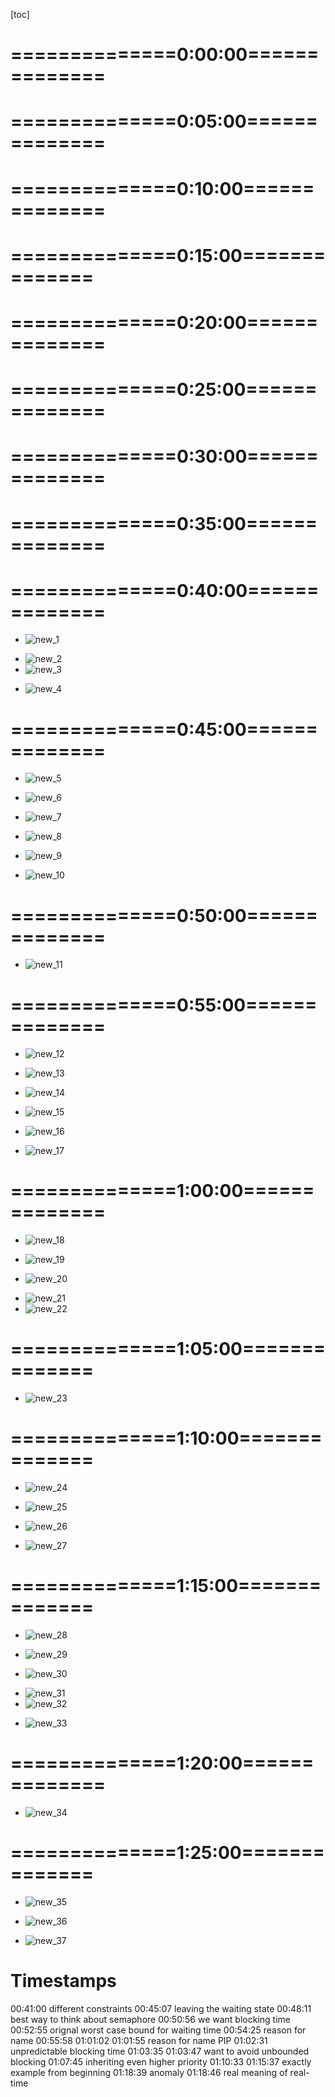 <!-- /home/areo/Videos/Einführung_in_Embedded_Systems/Introduction_to_ESE_2022_12_13_08_14_17-H__Pd4GYm6s.mp4 -->
<!-- /home/areo/Videos/Einführung_in_Embedded_Systems/_Introduction_to_ESE_2022_12_13_08_14_17-H__Pd4GYm6s_imgs -->
<!-- /home/areo/.config/mpv/mpv.conf -->
[toc]
# ==============0:00:00==============
<!-- - `00:00:00`: the. -->
<!-- - `00:00:20`: the. -->
<!-- - `00:00:40`: the. -->
<!-- - `00:01:00`: the. -->
<!-- - `00:01:20`: the. -->
<!-- - `00:01:40`: the. -->
<!-- - `00:02:02`: recording in progress the morning. -->
<!-- - `00:02:11`: the welcome to the east a lecturer isn't embedded systems will finish a rhythm scheduling today and start with the ship's owner shared shared resources. -->
<!-- - `00:02:24`: the brief announcement next week i can only give the lecture virtually on soon i cannot be here in cyborg next week. -->
<!-- - `00:02:35`: so i will post the same link on an alias. -->
<!-- - `00:02:39`: next monday at the latest one. -->
<!-- - `00:02:43`: and exercises and i had a chat with the the tutors and they reported that there's very little time to or there's not enough time to discuss the solutions and also go through the task of the next exercise sheet so we will no longer introduce the next exercise. -->
<!-- - `00:03:03`: sheet but we will of course. -->
<!-- - `00:03:05`: go through the the solutions and you can you can ask questions. -->
<!-- - `00:03:10`: also we had to look at the overall schedule and it just makes more sense to not have an exercise today but rather shifted to next week and i posted this analysis last night and was on the forum. -->
<!-- - `00:03:23`: i saw no exercise today and next we will discuss the solutions of the fourth exercise sheet and to solve these exercises are some of the tasks on the fourth exercise sheet you need the material that i'm only going to present today so yeah. -->
<!-- - `00:03:41`: right so that's the plan for for next week so next week tuesday morning lecture only on zoom but the exercise of course will take place in presence with the usual recording an online stream in the afternoon next week. -->
<!-- - `00:03:56`: okay so so much about organization we still have to finish one chapter on scheduling we already discussed or one lecture about a pair of class scheduling we looked at the earliest deadline you are listed and first within and without president's constraints and last week will. -->
<!-- - `00:04:16`: looked at scheduling of carrier dick tests and when the deadlines are equal to the periods. -->
<!-- - `00:04:24`: which we also called implicit deadlines looked at rate monitoring scheduling and so it is like a special case and more generally one can do deadly monotony scheduling if the deadlines are also allowed to be less than period. -->
<!-- - `00:04:38`: and of course zdf is applicable to both involve situations. -->
<!-- - `00:04:45`: grind saw the more realistic task and in actually the real embedded systems is that you have a mix of these tasks so typically you have some interrupts and. -->
<!-- - `00:04:59`: to react to external events so these are event driven and then trigger a periodic test so you you may not know when these tasks actually or when these events arrive and the stars execute but very often you also have periodic tasks to do sensing control of that are based on strictly a periodic timer. -->
# ==============0:05:00==============
<!-- - `00:05:18`: us to ensure the correctness of the system for example. -->
<!-- - `00:05:22`: so we have to deal with with mixed assets that feature both of these types of tasks. -->
<!-- - `00:05:29`: and just here for a definition and there are two subtypes are important types of a periodic task one of them is a sporadic task and the other one is is what does a film from task and a sporadic task is one where we actually can make an assumption on on the or arrival of these of these. -->
<!-- - `00:05:49`: the events. -->
<!-- - `00:05:52`: so as we said a periodic task and arrives and this was the arrival of a task they can arrive at any time. -->
<!-- - `00:06:00`: but sometimes we are lucky and can make an assumption all we know in which environment we are going to operate so we can for example say what is the minimum distance between two consecutive events as two consecutive arises of and a periodic task and if we can define. -->
<!-- - `00:06:19`: such a lower balance on the inter arrival time. -->
<!-- - `00:06:23`: or equivalently that's the sort of an upper bound on the maximum rate of task occurrence. -->
<!-- - `00:06:31`: then we can come up with an offline guarantee up to schedule such products such sporadic trust. -->
<!-- - `00:06:40`: if we are unlucky and we cannot guarantee such a lower bound on the inter arrival time then yes we can hope for is that one such a task arrives. -->
<!-- - `00:06:52`: we can check online can i schedule the corresponding computation of this task and if so i will accept the request and executed if not i will just reject it. -->
<!-- - `00:07:06`: so you are playing guarantee if you have sexual or bond if you don't have such a law boned you can just when one such a task arrives you can execute and schedule ability tests or would you answer called an online acceptance test to check if i can accept and execute this. -->
<!-- - `00:07:26`: task instance. -->
<!-- - `00:07:28`: in order to meet etc. -->
<!-- - `00:07:30`: okay so and in in general as usual if you would like to meet all the time and constraints of the very critical tasks so these could be periodic tasks with time constraints but also a priori task the timing constraints i would like to make sure that all the same constraints of these really critical tasks are being met while trying to do the best i can. -->
<!-- - `00:07:50`: then for all the remaining dust what does it mean it means that i would like to provide an small average response time for soft and real time since so i'm trying to execute them as soon as possible without any any guarantees so that's the overall of objective of these either. -->
<!-- - `00:08:10`: ribbons that we are going to look at. -->
<!-- - `00:08:14`: okay some just for completeness and brief list of assumptions we will look at only at the tasks where the deadline is equal to the period. -->
<!-- - `00:08:24`: all periodic tasks arrive at time zero. -->
<!-- - `00:08:28`: when you boot up the system rains and then things start. -->
<!-- - `00:08:34`: a periodic tests we don't know when they arrive. -->
<!-- - `00:08:40`: but we know what is the computation time of this apparent house so this is something that that you will have to know song one such a task arrive arrives you have to know what is the execution time what's the worst case execution time what we do know when they arrive and all the tasks are fully preemptive. -->
<!-- - `00:09:00`: okay so very simple affair scheme tool to schedule a periodic and a periodic classes what we already looked at some of the previous lectures called becker on scheduling. -->
<!-- - `00:09:11`: so we assumed that all periodic tests are scheduled using red monitoring scheduling. -->
<!-- - `00:09:17`: and whenever the processor has some free time it checks whether there are any a product tasks and schedules them in the background. -->
<!-- - `00:09:30`: so whenever the processor is not busy processing hyper high priority periodic task we have to meet all the all the timing constraints the process can be used to execute a periodic task so here's a very simple example we have two periodic tasks. -->
<!-- - `00:09:50`: the first one as a period of six six x ray so this is the higher priority task because it has a lower period than than the other times to talk to which has a period of ten. -->
# ==============0:10:00==============
<!-- - `00:10:03`: to write my twenty scheduling the tasks of the shortest period good sized varieties of to one has to expert. -->
<!-- - `00:10:10`: until one has an execution time of two and tofu as an execution time of force and as we said they all arrive at the same time at time zero. -->
<!-- - `00:10:20`: so of course the higher priority task is the process of the first that executes for two time units then the who gets the processor executes for. -->
<!-- - `00:10:29`: for ten minutes in the meantime and how tour and a periodic task has arrived so this is the arrival of an apiary task in here this little number this one indicates that this pass has an execution time of one time. -->
<!-- - `00:10:44`: here it has an execute a multiple times. -->
<!-- - `00:10:48`: okay now we can just check so how how does the schedule evolve so he told toi executes four four time units then at the time six when touch was finished the next the second instance of task for one has already arrived saw this task gets the processor and it executes afterwards however desert get. -->
<!-- - `00:11:08`: there's a gap of two time units between time aids and time tim and this time is now used by veterans scheduling to process this a periodic. -->
<!-- - `00:11:21`: then it continues like this here we have another arrival it could arrive later but here in this example it's it's at time twelfth and it needs to dominance to execute then one needs to look clear when is the next gap in the schedule and it is here between sixteen and eighteen which is. -->
<!-- - `00:11:38`: just sufficient to serve as a periodic task so in this way we can very easily handle both periodic and impurity tests on the advantage of this scheme is that it's simple to understand and also very easy and easy to implement what you have to do in your implementation is basically to have to. -->
<!-- - `00:11:58`: task queues one for for the periodic task. -->
<!-- - `00:12:02`: that are surfed using rate monotonic scheduling and you have another cube of the period us so when there's an event that triggers an interrupt you put the task into this queue. -->
<!-- - `00:12:14`: and it doesn't really matter in which order your he will serve these taxes could be first come first serve or whatever. -->
<!-- - `00:12:23`: right and whenever the cpu is free your check is there's something in this cure and you execute. -->
<!-- - `00:12:31`: and what is also very nice is that the scheme doesn't change at all the execution of the periodic task so it doesn't change. -->
<!-- - `00:12:39`: when these tas stardom when they finish is just when the processes feed you use it. -->
<!-- - `00:12:46`: so these are the advantages that the disadvantages is that the response time of the periodic apiary task can be extremely long so there might be very very little gaps in the schedule if you have a lot of periodic tasks executed with a high computation load you may get every hundred time units. -->
<!-- - `00:13:05`: just an example one free time unit to serve and in a periodic request so these requests may then have to wait up to one hundred time units until they are actually searched. -->
<!-- - `00:13:17`: so that's that's a disadvantage you'll have get very long response names for these events. -->
<!-- - `00:13:26`: so to improve on this. -->
<!-- - `00:13:29`: people looked at many many other schemes that were just going to look at two more of the schemes in which are also quite intuitive and simple to understand and the idea of the of the of the pointing server is essentially to define an artificial periodic task so you have your usual periodic. -->
<!-- - `00:13:48`: last in the system and we defined one more task. -->
<!-- - `00:13:53`: and when this task gets the processor the task pilots or checks whether there are any pending a paired requests and if the and if there are any pending requests and that the computation time that is allocated to this task is used to serve these air periodic. -->
<!-- - `00:14:13`: request so this is essentially what is also written year and a bit more verbose way so we introduce a special task it's called polyester task ps and the name calling just comes from the cave when this task gets the processor it pilots it checks whether there any pending a periodic requests. -->
<!-- - `00:14:33`: as in this task is scheduled or has a has a given period tears. -->
<!-- - `00:14:40`: and it has a computation time cs and this computation time series this is essentially the budget or the capacity of this server. -->
<!-- - `00:14:48`: so how much of the processing times. -->
<!-- - `00:14:52`: am i am willing to dedicate to a periodic task. -->
<!-- - `00:14:58`: okay and this this task and all the other period carcillo system are just scheduled equally using redmond and twenty schedule. -->
# ==============0:15:00==============
<!-- - `00:15:10`: and the very nice thing is that this ts the period of this falling server task can be used or can be adjusted depending on the application requirements so i may have i may want my a periodic requests my events are handled within a certain time you a time interval. -->
<!-- - `00:15:28`: on average i can choose this this period depending on this requirement. -->
<!-- - `00:15:38`: so advantages it approves average response time and disadvantages is that you may also you will you still have to wait until this server task scheduled saw let's look at an example and everything will become much more clear so it's and again we have to pay. -->
<!-- - `00:15:55`: great task now a slightly different parameter sought to task to one as an execution time of one and a period of four. -->
<!-- - `00:16:03`: and to tour and executing him have for too little longer and. -->
<!-- - `00:16:09`: a period of six sought to once again our highest priority task and now we introduce one more period task our polling silver task yes and we assign it a budget or computation time of two end a period of five. -->
<!-- - `00:16:29`: so when you just look at at the period one has four to two her six and this peninsula has has five so this p s has has an intermediate priority and it has an intimate so it has a lower priority than to one but it has a higher priority than top two. -->
<!-- - `00:16:46`: and this task is now scheduled so all these these three tasks for one to two and this one ps task on our scheduled using rate monotonic scheduling. -->
<!-- - `00:16:57`: all this task arrive at time zero as we said in the beginning. -->
<!-- - `00:17:02`: and which one gets the processor the highest priority task and this is in this case to one because it has the lord's appearance or to one executes afterwards the peninsula task is to process them but here at this point in time no if a periodic requests have arrived saw the tire. -->
<!-- - `00:17:22`: task just suspends itself and says oh okay i don't have anything to do. -->
<!-- - `00:17:27`: please use the cpu for the other periodic task so this is what happens here at time one. -->
<!-- - `00:17:34`: it could execute for two time units but it says no i'm not going to execute because there are no pending there no. -->
<!-- - `00:17:43`: a periodic task spin and therefore to to get the process and executes. -->
<!-- - `00:17:50`: now we have an arrival here of a periodic requests with the computational demand of two timers. -->
<!-- - `00:17:59`: but. -->
<!-- - `00:18:04`: this one here. -->
<!-- - `00:18:07`: needs to execute first. -->
<!-- - `00:18:12`: and no it is here we have the arrival of the second insert of taiwan. -->
<!-- - `00:18:19`: and then here the second instance of the pulling to the task arrives so here at at this point in time the cpu is dedicated to this bs task. -->
<!-- - `00:18:30`: and now it sees okay i need to execute something for two time units so it does exactly this it uses all it's capacity to serve the pending a product request. -->
<!-- - `00:18:45`: right and then the whole thing here a continuous year we have a new arrival. -->
<!-- - `00:18:51`: and this actually leads to him too in preemption it leads to an unknown this one vessel it does when listening to a branch near we have a preemption because the one preamps to two and afterwards. -->
<!-- - `00:19:04`: this one here gets again the processor and be served as a project request. -->
<!-- - `00:19:10`: again here note that this a periodic request only has a computation and demand of one time and so the cpu executes here at this point in time for one time unit. -->
<!-- - `00:19:22`: to serve as a periodic request but afterwards it says i'm done with the processing and it yep. -->
<!-- - `00:19:34`: all. -->
<!-- - `00:19:35`: the us was. -->
<!-- - `00:19:47`: which a periodic request. -->
<!-- - `00:19:52`: this one here this morning. -->
# ==============0:20:00==============
<!-- - `00:20:04`: oh yeah but it is only served here when this parody task that the p s task is again activated. -->
<!-- - `00:20:14`: this. -->
<!-- - `00:20:15`: this task here at the bottom this is our our server task and it is activated with a period of fire. -->
<!-- - `00:20:27`: so this a product request definitely has to wait until the task is again inserted into the reticule and it gets the processor then it is ok i have something to execute. -->
<!-- - `00:20:44`: yes in this task of course can also be interrupted so this is what i wanted to say so here at this point in time there's another pending request this server task gets the processor it starts to execute this a product request with a demand of two time units but right in the middle the higher priority task to one is again activate. -->
<!-- - `00:21:03`: it's sort preempts this ps task. -->
<!-- - `00:21:06`: execute someone and then only after once you can finish. -->
<!-- - `00:21:11`: okay so this is the the polling server so as you can see it improve it i think if you think about it the more you can see that this will definitely improve the average response time compared to baker on scheduling we now have this t as parameter to take into account all application requirements but we still have. -->
<!-- - `00:21:30`: to wait here this request here that arrives still has to wait until. -->
<!-- - `00:21:38`: there's plenty of us actually. -->
<!-- - `00:21:41`: is activated activated again. -->
<!-- - `00:21:44`: in terms of scheduled ability analysis when you'll remember we had such a such a formula and an efficient skating ability test for our him and this can be straightforward the extended so we now have one more task so instead of interest we have endless one task. -->
<!-- - `00:22:01`: which is just plucked into the right side of this of this formula and here on the left side we have a have a higher utilization so this is the utilization of our normal periodic task and we just have to add dear processor utilization of the server task. -->
<!-- - `00:22:17`: so yeah this way we get one sufficient skill independent test. -->
<!-- - `00:22:25`: okay so. -->
<!-- - `00:22:29`: this was about and now let's let's round it let's get get to this one this point that we may have a firm task. -->
<!-- - `00:22:48`: so at some point in time some a parodic request arrives and we now need to check online at this time instance where we can accept what i have to reject this apparently quick request and we have to rejected if we cannot schedule. -->
<!-- - `00:23:04`: the computation of this task within within it's deadline. -->
<!-- - `00:23:09`: and when can we actually accept such a such a task warrior what is the schedule ability or condition and if we assume that the that that the computation time of this a priority request year which is called c a on on the slayer so if if this computation time. -->
<!-- - `00:23:29`: is less than or equal to the budget of the server. -->
<!-- - `00:23:33`: which means that once the. -->
<!-- - `00:23:37`: so this year means so. -->
<!-- - `00:23:41`: this means that once the the task is the processor it can it can completely if serve it can fully serve the periodic requests within one activation. -->
<!-- - `00:23:54`: then it is it is very clear that in the worst case. -->
<!-- - `00:24:00`: one of her daughters. -->
<!-- - `00:24:05`: so let's say this is the periodic our periodic server task ps rain. -->
<!-- - `00:24:12`: and in the worst case this a periodic request year arrives just after this this peninsula task. -->
<!-- - `00:24:23`: it has suspended itself man so here the task gets to cpu the server task but it sees there is no air periodic requests pending so just freeze freeze the procession. -->
<!-- - `00:24:37`: remember this this happened here attainments this one. -->
<!-- - `00:24:42`: so it says i don't have anything to execute and shortly afterwards this a periodic request arrives then we have to wait. -->
<!-- - `00:24:53`: for one entire period of this summer task. -->
<!-- - `00:24:59`: until it can be served. -->
# ==============0:25:00==============
<!-- - `00:25:02`: and in the worst case it sir. -->
<!-- - `00:25:06`: in in the worst case we have to. -->
<!-- - `00:25:10`: yeah we have to wait for godot know exactly when it's actually going to execute so in the worst case it just executes you. -->
<!-- - `00:25:18`: so it it it's another. -->
<!-- - `00:25:22`: yes. -->
<!-- - `00:25:25`: right so so this this polling center task could be delayed or blocked. -->
<!-- - `00:25:29`: by some a higher priority task and it's blocked unto him. -->
<!-- - `00:25:38`: saw in the worst case it can take this along with her. -->
<!-- - `00:25:49`: and therefore the skating ability is guaranteed if this condition is holds close to the deadline is less than or equal. -->
<!-- - `00:25:57`: so if the deadline is sometime here after tunes. -->
<!-- - `00:26:11`: then i can execute. -->
<!-- - `00:26:14`: this or surface a periodic requests within the venus timing string. -->
<!-- - `00:26:19`: now here is slightly more complex formula if the computation time of this a periodic request is higher than the silver budget. -->
<!-- - `00:26:29`: which means i need multiple instances of the silver task to fully serve the impurity request in this case i still need to wait in the worst case one entire period but then i need multiple instances of the tasks. -->
<!-- - `00:26:46`: who serve one parent request. -->
<!-- - `00:26:50`: and how many instances of this tasks of it as anita can be convoluted can be computed like this see a debate in the ceiling. -->
<!-- - `00:27:00`: times the period of the task. -->
<!-- - `00:27:06`: and again this is only as sufficient and i will add this to the science it's only a sufficient skating ability condition because you don't know when exactly it's going to be solved. -->
<!-- - `00:27:17`: okay so this was so just to recap. -->
<!-- - `00:27:22`: we introduced an artificial periodic task with a given budget and period that serves a periodic requests when something has been so this is one way to do it and to reduce the. -->
<!-- - `00:27:37`: average response time but as we said in the worst case you still have to wait quite some time until. -->
<!-- - `00:27:45`: these requests i actually served. -->
<!-- - `00:27:49`: and there's nowhere the last item that we are going to look at is called total bandwidth server and in one sentence the main goal or idea of this algorithm is stood one is to dedicate the the processor or like the full bandwidth of the server to the processor immediately off. -->
<!-- - `00:28:08`: after the arrival of such an impurity request saw salih you're you're trying to serve this a periodic request as soon as possible so you need you don't have to wait until the year you're trying to executed as soon as possible so that is the very high level idea of this total. -->
<!-- - `00:28:29`: bandwidth so and it's called totaled and the surfer because you are trying to give the total denver the full capacity of this of the server of the server task tool to the a periodic request. -->
<!-- - `00:28:42`: and here we are not no longer looking at red monotony scattered them we are looking at cdf so tasks are being scheduled using edi ef and when in a periodic request arrives when the cave impurity can request arise we assign it. -->
<!-- - `00:29:00`: a certain deadline and the stair landing is computed using this this former i will explain the formula later. -->
<!-- - `00:29:11`: so whenever such a request arrives here let's start over from the menu. -->
<!-- - `00:29:27`: requests arise when a certain computation time. -->
<!-- - `00:29:31`: see snake hair. -->
<!-- - `00:29:34`: ck suitcase could get some sleep. -->
<!-- - `00:29:38`: and then we compute. -->
<!-- - `00:29:42`: what should be the absolute death deadline of this ask using the formula. -->
<!-- - `00:29:52`: and this request is then inserted into the ridicule like any other task in the process of schedules distance using the earliest loafers to either of them. -->
# ==============0:30:00==============
<!-- - `00:30:10`: again now instead of having a sort of server budget. -->
<!-- - `00:30:16`: oh which was crunchier we called it a t tier people what was see us right see us here we are soldiers was like an absolute number antagonists you we have utilization factor. -->
<!-- - `00:30:30`: a fraction of processor time that is. -->
<!-- - `00:30:34`: available for for serving a product has caught us. -->
<!-- - `00:30:39`: okay so that's basically all or request the rice you compute the deadline on online on the flyer and then the task is handled like any other task in the system using alias. -->
<!-- - `00:30:56`: yeah and this this can be easily implemented with very low overhead and yup it's sort of tries to serve these a product requests or is it sort of leads to the fact that this a product requests are served as soon as possible and it can massively reduce the average response time that's that. -->
<!-- - `00:31:13`: dear that's the main advantage so let's let's look at a concrete example so we have two periodic tasks to one in toronto. -->
<!-- - `00:31:23`: computation time was three and a period of six. -->
<!-- - `00:31:27`: and here at toto as a computation time of two and a period of it right and here we have our a a priority request. -->
<!-- - `00:31:39`: initially i saw which task is the process of first year it's the the task with the with the earliest deadline so this is how one so to one gets the process at time zero and it executes. -->
<!-- - `00:31:56`: afterwards know at time time three we have the arrival of an apiary request and it has a computation nil demand of one time units or now at time three we have to compute the the deadline. -->
<!-- - `00:32:10`: the formula was the maximum of the year. -->
<!-- - `00:32:15`: deadline of the period instance of the previous a periodic request and the release time of the periodic request. -->
<!-- - `00:32:27`: saw maximum between this or initially it is zero so this this one is serious so you just take the maximum of zero and the arrival time of a periodic request so we have to take the maximum of zero and three. -->
<!-- - `00:32:41`: it's just just free. -->
<!-- - `00:32:56`: and then the formula says it's the computational demand of the year or a product request divided by the server utilization your server utilization factor of of the server so this is see one. -->
<!-- - `00:33:12`: so it's one divided by zero point two five. -->
<!-- - `00:33:16`: so zero point two five years is near the bandwidth that we are willing to. -->
<!-- - `00:33:22`: dedicate to to the soul. -->
<!-- - `00:33:26`: and this of course is three plus four saw. -->
<!-- - `00:33:32`: the deadline of that we compute for for the first a periodic requests the sentiment. -->
<!-- - `00:33:39`: and because this deadline is earlier than the deadline of total. -->
<!-- - `00:33:45`: the cpu is immediately dedicated to this a periodic request. -->
<!-- - `00:33:53`: and only afterwards it executes toto. -->
<!-- - `00:33:56`: sure you can always ask. -->
<!-- - `00:34:07`: and it's here written on on the first sled so on. -->
<!-- - `00:34:11`: so that's that's the general formula and by definition the zero is zero. -->
<!-- - `00:34:20`: and if we want to compute d one. -->
<!-- - `00:34:25`: so it's it's a dk is a d of d it's red. -->
<!-- - `00:34:33`: so it's that stood another example for us or for the second arrival yet it's a computationally mind of two swords two divided by zero point two five and again we have to take so now we can look at it you have to take the maximum. -->
<!-- - `00:34:48`: the maximum between the arrival time of the of the periodic request and the previous deadline so which one comes later and of course again it's the arrival time is later it's it's now it's nine grand. -->
# ==============0:35:00==============
<!-- - `00:35:02`: right right. -->
<!-- - `00:35:04`: so it is a nine plus plus eight it's two divided by one fourth thoughts. -->
<!-- - `00:35:11`: at seventeen. -->
<!-- - `00:35:17`: and then you just yeah i mean to to see when this is actually surfed you'll just have to look at the df saw which task has the earliest deadline and you would see that it's only on yourself here and here let's look at this instance and some bit bit more interesting. -->
<!-- - `00:35:34`: it arrives at time fourteen and again we have to town take the maximum between the arrival time and the deadline of the previous previous. -->
<!-- - `00:35:46`: instance. -->
<!-- - `00:35:48`: so which one is is greater it is now dear previous deadline is no greater so here we have seventeen plus. -->
<!-- - `00:35:58`: four is twenty one. -->
<!-- - `00:36:01`: so for because again we have a computation of demand of one. -->
<!-- - `00:36:08`: divided by zero points now. -->
<!-- - `00:36:12`: sport. -->
<!-- - `00:36:16`: not that. -->
<!-- - `00:36:19`: not that difficult i think yeah so to rubber rubber neat and and and. -->
<!-- - `00:36:25`: and idea i think. -->
<!-- - `00:36:28`: fucking. -->
<!-- - `00:36:31`: right so now you can also understand the advantage because it's really shown in the example on that the toilet of the server is immediately assigned to it whenever possible so here it is really immediately assigned you it has to wait slightly red and then it's again served here it's it's also has a very small awaiting. -->
<!-- - `00:36:50`: time until it's actually soft saw it on average reduces the response there. -->
<!-- - `00:36:56`: for a periodic request. -->
<!-- - `00:37:00`: yeah and i wanted to say a few words about the formula but i think i'm going to skip it for a forum for timing reasons. -->
<!-- - `00:37:09`: where does this where where does this formula come from. -->
<!-- - `00:37:24`: very briefly. -->
<!-- - `00:37:29`: let's say this is the deadline of the previous task ends of the previous paragraph the students then then of the next one. -->
<!-- - `00:37:39`: then the. -->
<!-- - `00:37:41`: the. -->
<!-- - `00:37:43`: time the processor is dedicated to serving this request here somewhere in the minutes. -->
<!-- - `00:37:52`: must be smaller than the. -->
<!-- - `00:37:55`: then the budget then the server utilization. -->
<!-- - `00:38:00`: saw. -->
<!-- - `00:38:02`: just him. -->
<!-- - `00:38:04`: so now we are going to compute the length of this interval dk when his detainment dk manners once so that's the length of his insulin divided by how much time we actually need to need to execute. -->
<!-- - `00:38:19`: in this in order to be a feasible schedule must be less than or equal to the fraction that that we. -->
<!-- - `00:38:28`: the portion of processor time that the gift talk to the server. -->
<!-- - `00:38:33`: and if we. -->
<!-- - `00:38:35`: want to maximize this we just use equality. -->
<!-- - `00:38:40`: to give it the total bandwidth. -->
<!-- - `00:38:46`: and all you can do something simple. -->
<!-- - `00:38:51`: calculations here you get to this form an anti clean minus one ckd made by the summer budget so that that's already very very similar tool to this formula here and now you can just notice that the next task instance may not arrive. -->
<!-- - `00:39:09`: five immediately after saw the arrival may not be immediately or at right at this at this deadline it could also be a little bit later. -->
<!-- - `00:39:20`: at time arcade. -->
<!-- - `00:39:23`: and this is why we then take the maximum here so we take the later one. -->
<!-- - `00:39:28`: in order to assign the full bandwidth to the sun. -->
<!-- - `00:39:32`: to the server. -->
<!-- - `00:39:36`: okay so that's that's just you just just the intuition and the scalability test test this is also very straightforward extension of the necessary and sufficient scalability test with a head for a df and implicit deadlines or this only holds when the deadlines are equal to an appearance which is an assumption. -->
<!-- - `00:39:54`: we make here and yeah just that the the portion of processing time they'd be assigned to two serving parodic task and plaster fraction of processing time that be assigned to the server must be less than or equal to one and if this is satisfy them stephanie. -->
# ==============0:40:00==============
<!-- - `00:40:14`: it's canada. -->
<!-- - `00:40:17`: okay so this concludes the long chapter on real time real time scheduling and there are plenty of tasks on the next exercise sheet on the on the fourth one only some of them are sort of. -->
<!-- - `00:40:33`: mandatory there are several optional ones and but i would recommend tool to look at them especially before the exam just to just to practice a bit more. -->
- ![new_1](./_Introduction_to_ESE_2022_12_13_08_14_17-H__Pd4GYm6s_imgs/new_00:40:46_0001.png)
<!-- - `00:40:47`: okay. -->
<!-- - `00:40:48`: sort of. -->
<!-- - `00:40:50`: at the very beginning of the year real time scheduling chapter we looked at we had timing constraints then we had these presidents constraints and we had a resource constraints. -->
<!-- - `00:41:02`: and now we're essentially talking about resource constraints so of course you'll have to as a task have to use some resources and very often might have noticed nieto the same reasons very simple example is the cpu. -->
- ![new_2](./_Introduction_to_ESE_2022_12_13_08_14_17-H__Pd4GYm6s_imgs/new_00:41:09_0003.png)
- ![new_3](./_Introduction_to_ESE_2022_12_13_08_14_17-H__Pd4GYm6s_imgs/new_00:41:14_0004.png)
<!-- - `00:41:22`: and there could be certain data structures certain memory area species peripheral devices so these are all resources that may be shared across multiple. -->
<!-- - `00:41:34`: toss a periodical curtis and very often and these resources can become can end up in an inconsistent state when medical tasks are operating on them in and bury unc an uncontrolled way at the same time. -->
<!-- - `00:41:53`: so when pass may start to and. -->
<!-- - `00:41:58`: modify some entries in a data structure then another takes over and it's a complete mess saw what you know also from other lectures i think operating systems and so on that one would like to earn. -->
<!-- - `00:42:13`: using mutual exclusion i saw only a give make sure that only one task operates on a shared resource at any given time and you want to or have to guarantee this. -->
<!-- - `00:42:35`: one way is tour. -->
<!-- - `00:42:38`: very simple but also rather stupid way is to just this allow any preemption or disable interrupts then you can be sure that you will never be interrupted or was somebody else jumps in and takes over. -->
<!-- - `00:42:52`: but they are much more elaborate conceptions such as semaphores or utexas that can be used talk to it chieftains. -->
<!-- - `00:43:03`: so when for example the currently running task tries to access a shared resource an exclusive resource that is secured or locked by a semaphore. -->
<!-- - `00:43:15`: and the semaphore is already taken by by it and another task then this task will be will be blocked solid this tasker switches from running into the weight state and it waits. -->
<!-- - `00:43:26`: it is blocked until the semaphore is again released. -->
<!-- - `00:43:32`: and when this happens. -->
<!-- - `00:43:35`: the task in us again the the ridicule and then it can try to acquire the semaphore and excess then shed research. -->
- ![new_4](./_Introduction_to_ESE_2022_12_13_08_14_17-H__Pd4GYm6s_imgs/new_00:43:43_0005.png)
<!-- - `00:43:47`: so in more general terms when you have a shared shared resource in arcade and you have to toss then each of these resources resources must be secured by a dedicated semaphore escape. -->
<!-- - `00:44:01`: and if before. -->
<!-- - `00:44:04`: one of the tasks can access or use the resource it has to acquire the semaphore using weight so it sort of executes this this made primitive weight as k to signal hey i want to access the resource and when it gets to acquire the the the semaphore it can use the resource and wanted. -->
<!-- - `00:44:24`: finished using the resource it executes the signal primitive here to give the similar phobic. -->
<!-- - `00:44:34`: in this way you are sort of in under these critical sections where you can be sure that you have you as a task having exclusive resource. -->
<!-- - `00:44:42`: exclusive access to to the resource. -->
<!-- - `00:44:47`: and what is written here below is what i what i already own or he said before so when run it as executes the weight primitive on the locked semaphore saw some other task is already working on the resource then it enters the wasted until another task executes the signal print. -->
# ==============0:45:00==============
<!-- - `00:45:05`: and when it has leaves the waiting state it doesn't go into the running state so it doesn't go from waiting to ram it it is put into the ridicule and only if it is the highest priority task at that specific time it gets again the processor it can try to get the semaphore by executing. -->
<!-- - `00:45:25`: wait primitive and then it can use. -->
<!-- - `00:45:29`: use the resource so that's like the general what like the basic mechanism when you want to protect extroverts of resources using simple forms. -->
<!-- - `00:45:42`: sure. -->
<!-- - `00:45:50`: are. -->
<!-- - `00:45:52`: you have made the task here in this example you have to task and it's just you can think of it there's now an example maybe it becomes clear when when when we go go go go for the example. -->
<!-- - `00:46:06`: saw it chester as an example of two or three slates on the free autos saw their free autos offers and primitives to disable entrance and this of course can be used to make sure that you have exclusive access to to a resource that's called task into critical then everything is this. -->
- ![new_5](./_Introduction_to_ESE_2022_12_13_08_14_17-H__Pd4GYm6s_imgs/new_00:46:06_0006.png)
<!-- - `00:46:26`: abled and you can execute but of course yours should uses very rarely and only for very short portions of your code because it will block. -->
<!-- - `00:46:37`: and yet interrupt him entrance. -->
- ![new_6](./_Introduction_to_ESE_2022_12_13_08_14_17-H__Pd4GYm6s_imgs/new_00:46:40_0007.png)
<!-- - `00:46:42`: most of sophisticated one is also in free autos you have your taxes are various special kind of semaphore and we will we will go go go for the for example let's go through the example so here you have to set the mutex so you have to semaphore and the this red ball. -->
- ![new_7](./_Introduction_to_ESE_2022_12_13_08_14_17-H__Pd4GYm6s_imgs/new_00:46:53_0008.png)
<!-- - `00:47:01`: here's a selector it it's a token and a task can only access this shared resource this is a blue star year when it has the token. -->
<!-- - `00:47:14`: so therefore this this task needs to execute semaphore for take. -->
<!-- - `00:47:18`: and since the semaphore is not yet taken it can actually get the semaphore and now it can start to access the resource now via in this example task b also wants to access this shared resource so it also executes semaphore take but of course it's already taken so therefore this task interest the. -->
<!-- - `00:47:38`: rating state so that's why it gets grey here so it is put into the waiting state it is blocked because the semaphore is already taken. -->
<!-- - `00:47:47`: then at some point as as just done it has finished an executing or using the resource so it gives back the seller for this token by executing its semi forgive so it gives us emma fullback. -->
<!-- - `00:48:02`: and this will eventually activate a task be it actually gets the semaphore and no one can. -->
<!-- - `00:48:10`: so yeah i think it's easiest to think of a semaphore using this this talking and you can only access the resource when you are the holder of this token. -->
- ![new_8](./_Introduction_to_ESE_2022_12_13_08_14_17-H__Pd4GYm6s_imgs/new_00:48:26_0009.png)
<!-- - `00:48:27`: okay that's just dumb sir howard would look like in code you have to wake and create this the semaphore. -->
<!-- - `00:48:33`: in your main program for example here two tasks are created that would like to access the same shared shared resource and before they can access the shared resource each task needs to execute semaphore take and afterwards similar forgive so this could reside in such an execution function. -->
<!-- - `00:48:53`: so this is how you could do this in free autos but there are other ways as well. -->
- ![new_9](./_Introduction_to_ESE_2022_12_13_08_14_17-H__Pd4GYm6s_imgs/new_00:49:00_0010.png)
<!-- - `00:49:01`: okay so what's what's now the problem one of the problems is with shared resources is what is called priority inversion and and why would introduce introduced the problem is unknown so let's look at a at a very concrete example again we have the same picture from before we have to talk to tasks to one into the toilet would like to use. -->
- ![new_10](./_Introduction_to_ESE_2022_12_13_08_14_17-H__Pd4GYm6s_imgs/new_00:49:02_0012.png)
<!-- - `00:49:21`: the same resource arcane. -->
<!-- - `00:49:24`: and we just assumed that a taiwan has a higher priority than the tattoo for example because it has a shorter period and preemption is a lot so what happens now when we use semaphores and let's assume that talk to two arrives before to one so it gets the process of first and normally execute. -->
<!-- - `00:49:44`: at the at some point in time here tau tool would like to exceed use use the resource saw it it executes wait. -->
<!-- - `00:49:55`: and begins to use the resource so it is inside it's critical section. -->
# ==============0:50:00==============
<!-- - `00:50:02`: and while it is inside the critical section. -->
<!-- - `00:50:06`: the the higher priority tasks are one arise so this task gets gets the process because it has the higher priority why are the other one is actually inside it's critical section. -->
<!-- - `00:50:19`: this is all science so it starts to execute and now something interesting happens here at at time one because now also taiwan would like to use the resource but of course it cannot because it cannot get get the semaphore they cannot get to get this token. -->
<!-- - `00:50:36`: and this essentially means that this task enters the waiting state. -->
<!-- - `00:50:42`: it is blocked. -->
<!-- - `00:50:45`: and the lower priority task to tool gets again the processor and can finish it's critical section and only afterwards to one can access the resource and so on. -->
<!-- - `00:50:57`: so this this blocking time here is what we want. -->
<!-- - `00:51:02`: right we don't want that to one exorcise the resource wild or two is operating on on the resource so this is a blocking time that we we we we definitely need. -->
- ![new_11](./_Introduction_to_ESE_2022_12_13_08_14_17-H__Pd4GYm6s_imgs/new_00:51:17_0013.png)
<!-- - `00:51:18`: so let's now it it's a busy slate i know but let's go through it. -->
<!-- - `00:51:25`: now let's let's say we instead of two tasks we have no three three tasks and taiwan has the highest priority of taught who has the second highest rated intermediate variety and so three has the lowest permit. -->
<!-- - `00:51:43`: and let's assume that only tall one to three are operating on a shared resource saw again two to three arrives first it gets the processor also enters it's creating a section then cohen arrives of is exactly as before. -->
<!-- - `00:52:00`: and again it is blocked because taiwan is blocked because to three has already entered the critical section it has a similar force or to one is put into the waiting state and to three. -->
<!-- - `00:52:13`: i can. -->
<!-- - `00:52:16`: resume within it's critical section. -->
<!-- - `00:52:21`: but now interestingly tattoo to no aeration. -->
<!-- - `00:52:28`: and how do definitely gets the processor because it has a higher priority and it also gets to execute for whatever computation time it needs because. -->
<!-- - `00:52:40`: it has the higher priority and it does not need to operate on the same shared resource. -->
<!-- - `00:52:47`: so now the time the tall one is blocked gets much much longer. -->
<!-- - `00:52:55`: so here the time was essentially bounded by the length of the of the critical sexual so in the worst case to one could be blocked by the length of the the critical section of the tube. -->
<!-- - `00:53:08`: but here now it is it is it in addition blocked by it by this computation time of total. -->
<!-- - `00:53:16`: now imagine that you have a fourth or fifth or sixth task with an intermediate parity that are completely unrelated which means that they don't need to access this shared resource and all these tasks can keep blocking and blocking and blocking to one because they they always get get there. -->
<!-- - `00:53:37`: get the get the processor and to three can never finish it's critical connection. -->
<!-- - `00:53:42`: so this can essentially leads to an unbounded blocking time in taiwan never gives gets the processor back. -->
<!-- - `00:53:50`: so this is a big problem and it happens and i will have a real world example later on where where this has happened. -->
<!-- - `00:54:01`: so again this blocking time here here and here this is what we need this is unavoidable so this is it a good blocking time but this blocking time here in the middle is what is what is the problem. -->
<!-- - `00:54:17`: and it can be undaunted because this time can be unbounded or there could be other tasks that keep locking and blocking and blocking poland. -->
<!-- - `00:54:26`: okay and why is it called priority inversion because if you look at at this interval tower between t three and t six. -->
<!-- - `00:54:34`: here in this interval tall three executes to two executes again tells three so all the all the tasks with a lower priority get the processor even though taiwan has the highest perhaps he saw it sort of inverted. -->
<!-- - `00:54:51`: okay so i hope that the problem is is now is now clear and again researchers have been busy for many years coming up with many different protocols called resource access protocols toward to solve this problem with different strengths and and guarantees that they can. -->
# ==============0:55:00==============
- ![new_12](./_Introduction_to_ESE_2022_12_13_08_14_17-H__Pd4GYm6s_imgs/new_00:54:55_0014.png)
<!-- - `00:55:10`: give in there are solutions for fixed priority scheduling dynamic priority scheduling and some. -->
<!-- - `00:55:17`: and we will just look at at two of them and yeah the basic idea is to basically win such such a spit when a task blocks one or more hampered the task it temporarily gets iron perigee so you're sort of trying soon as you're you're modifying the task varieties. -->
<!-- - `00:55:37`: in order to avoid such such such province and all the methods differ in the way they modifier that task narratives. -->
- ![new_13](./_Introduction_to_ESE_2022_12_13_08_14_17-H__Pd4GYm6s_imgs/new_00:55:48_0015.png)
<!-- - `00:55:49`: and. -->
<!-- - `00:55:51`: again just maybe for you after the lecture when you look at it again some assumptions that you make in the following. -->
<!-- - `00:55:58`: and most importantly is this third bullet point here so each task has a nominal priority p capital. -->
<!-- - `00:56:09`: he i it's just a prairie that is assigned to the task for example using red monotonic scheduling so based on the period you assign it a given purity but then all these other rhythms will temporarily assign tasks oh when they block when they are blocked and when they blocking some other task you will assign it. -->
<!-- - `00:56:29`: a temporary priority which is called the act of parenting and we use small p i talk to you not desperate. -->
<!-- - `00:56:39`: ok yes. -->
<!-- - `00:56:41`: so very simple scheme i dunno if it's even worth to give it a name it's called non preemptive protocols so the idea is to just to to disallow any any any preemption and how can you do this you can do this by assigning whenever. -->
- ![new_14](./_Introduction_to_ESE_2022_12_13_08_14_17-H__Pd4GYm6s_imgs/new_00:56:41_0016.png)
<!-- - `00:56:59`: a task enters a critical section you just assign it the highest priority. -->
<!-- - `00:57:05`: over. -->
<!-- - `00:57:07`: and therefore this task can never be interrupted that can never be be printed you can be sure that parity inversion will not secure. -->
<!-- - `00:57:19`: so this clearly solves the problem but it also creates an unnecessary blocking for unrelated tasks which will see them in just a minute so here again we have the exact same example from before sorry. -->
- ![new_15](./_Introduction_to_ESE_2022_12_13_08_14_17-H__Pd4GYm6s_imgs/new_00:57:27_0017.png)
<!-- - `00:57:36`: so here we are at the example where this task this task of the intermediate priority. -->
<!-- - `00:57:42`: yeah could lead to an unbounded and blocking time and now here on the right side we use this non preemptive protocol. -->
<!-- - `00:57:54`: saw here when to three enters it's critical section it gets assigned the highest priority. -->
<!-- - `00:58:03`: this means that even though healed to once and becomes active is is activated in here to talk and will never be interrupted we're just finished executing it's prettier since. -->
<!-- - `00:58:17`: so only afterwards to tool can can start to execute and he does can access the shared resource so everything's everything's fine. -->
<!-- - `00:58:26`: so the problem is clearly served so this is the advantage of this listed here but it can lead to unnecessary blocking time and this is here shown in this example so just assumed that only told to enter three of these two tasks you would like to access the shared resource. -->
- ![new_16](./_Introduction_to_ESE_2022_12_13_08_14_17-H__Pd4GYm6s_imgs/new_00:58:32_0018.png)
<!-- - `00:58:44`: one year to three he arrives that's execute he had enters it's critical section it gets the highest purity an hour a completely unrelated task to one. -->
<!-- - `00:58:56`: is activated with the highest priority and that is blocked even though it really doesn't want to access the shared reasons. -->
<!-- - `00:59:06`: yep. -->
<!-- - `00:59:16`: this leads us to a more intelligent oh way of doing it it's called the purity inheritance protocol. -->
- ![new_17](./_Introduction_to_ESE_2022_12_13_08_14_17-H__Pd4GYm6s_imgs/new_00:59:16_0019.png)
<!-- - `00:59:23`: it's a long text here and i'm i'm trying not to go through through all the texts now and just focus on on the maybe you just just go onto the examiner. -->
<!-- - `00:59:46`: it's all when when a task is activated. -->
<!-- - `00:59:51`: and it is blocked by a lower priority task. -->
<!-- - `00:59:54`: then this lower priority task. -->
<!-- - `00:59:58`: gets assigned the priority of of the of the blocked task. -->
# ==============1:00:00==============
<!-- - `01:00:06`: and. -->
<!-- - `01:00:11`: so it's now. -->
<!-- - `01:00:14`: maybe maybe we just go home and go to the example then you can look and see it. -->
- ![new_18](./_Introduction_to_ESE_2022_12_13_08_14_17-H__Pd4GYm6s_imgs/new_01:00:16_0020.png)
<!-- - `01:00:21`: so this is again our our scenario it's the same scenario that we had here and before. -->
<!-- - `01:00:29`: with three tasks and tall one to three would like to exist on the same shared resource. -->
<!-- - `01:00:40`: and. -->
<!-- - `01:00:42`: so here everything is normal. -->
<!-- - `01:00:45`: though three years into the critical section taiwan starts execute now here taiwan would like to also access the shared resource but it cannot because the three already has a symbolism. -->
<!-- - `01:00:59`: and what is happening now is that so what is so the situation now is that tall three blocks to one. -->
<!-- - `01:01:09`: because toll-free already has has a similar form. -->
<!-- - `01:01:13`: and the protocol now says that. -->
<!-- - `01:01:17`: tall three now gets gets gets the priority of tall one. -->
<!-- - `01:01:23`: so taiwan this blocked it cannot execute and therefore it transfers or transmits or now that the purity of taiwan is given two to three this is indicated here at the bottom saw initially to three has a parity of pi three and at this point. -->
<!-- - `01:01:42`: it gets assigned the nominate variety of tasks to him. -->
<!-- - `01:01:48`: so taught to three is now the task with the highest priority in the system. -->
<!-- - `01:01:55`: why does it why is it called parity inheritance particle because toth free at this point in time inherits the priority of time. -->
<!-- - `01:02:05`: okay so at time t three. -->
<!-- - `01:02:10`: tower three has the highest rating so it now continues to execute it's critical section and it has the highest priority and this means in particular that now when tower tool becomes active to kept taught how to can no longer pretend toll free. -->
<!-- - `01:02:27`: so let's go back. -->
<!-- - `01:02:31`: here went to two became active it it presented to three and we had this had this unpredictable blocking time here. -->
- ![new_19](./_Introduction_to_ESE_2022_12_13_08_14_17-H__Pd4GYm6s_imgs/new_01:02:38_0021.png)
<!-- - `01:02:42`: and this is now effectively avoided because tall three has the highest priority in the system. -->
- ![new_20](./_Introduction_to_ESE_2022_12_13_08_14_17-H__Pd4GYm6s_imgs/new_01:02:43_0022.png)
<!-- - `01:02:49`: so it just continues to execute and to the end of it's critical sexual. -->
<!-- - `01:02:56`: and then it's at this point in time it sees that it no longer blocks any other higher priority task thought it gets again it's original or nominate priority. -->
<!-- - `01:03:09`: and therefore now again till one is the task of the highest priority it gets gets the processor it acquires the similar for it can enter the critical section finished racing or the critical section and so on. -->
<!-- - `01:03:23`: thought this is an example that explains all of this i hope it's it's and we even have tumor to tumor examples let's go by example today maybe this is this is easier so. -->
<!-- - `01:03:35`: again this blocking here between t three ante for this is definitely needed because we don't want to talk to one gets to access the resource wired to three is already right but what we definitely want to avoid this is this unbound blocking and this is exactly what is happening here. -->
<!-- - `01:03:56`: because toll-free gets to execute because it has the highest priority here at this point in time we avoid this this this blocking time that we really don't want. -->
<!-- - `01:04:08`: fuck. -->
<!-- - `01:04:09`: we still get some blocking here. -->
<!-- - `01:04:12`: but it is bounded by the length of the critical section. -->
<!-- - `01:04:19`: hmm. -->
<!-- - `01:04:21`: right right so by doing this priority assignment and in inheritance we make sure that that the blocking time is really just just the minimum necessary if you want. -->
<!-- - `01:04:35`: and yeah you just have to work a little bit by yourself for these examples and also the exercise task and then you'll understand and all the all the all the rules and how it works as as explained on islam. -->
- ![new_21](./_Introduction_to_ESE_2022_12_13_08_14_17-H__Pd4GYm6s_imgs/new_01:04:45_0001.png)
- ![new_22](./_Introduction_to_ESE_2022_12_13_08_14_17-H__Pd4GYm6s_imgs/new_01:04:50_0002.png)
<!-- - `01:04:51`: so he is now a second example. -->
<!-- - `01:04:54`: again. -->
<!-- - `01:04:56`: three tas you can see the task for one operates on on the shared resource a total operates on a different resource. -->
# ==============1:05:00==============
<!-- - `01:05:07`: it's called b or abi and to three it's a really crazy task it operates on both resorts in a in a nested nested way. -->
<!-- - `01:05:18`: so. -->
<!-- - `01:05:19`: what happens you know so tall three becomes active starts to execute and it enters the critical section in order to work on an resource aid. -->
<!-- - `01:05:29`: and then nested inside this critical section as of now is really crazy it also starts to work on this other shared shared resource was a pretty complicated piece of code i guess. -->
<!-- - `01:05:43`: thirty it interrupts the processing and here at this point in time though two would also like to excess resource b. -->
<!-- - `01:05:54`: but of course it it cannot so to three or blocks total. -->
<!-- - `01:06:00`: what is now happening with the priorities now the priority of todd who is transferred or transmitted two to three to three inherits the priority of total. -->
<!-- - `01:06:14`: and this is exactly showing him saw the nominal prayers or initially the protea of tasks or three years p three it's nominal priority and yet at this point it inherits the priority of tasks thoughtful. -->
<!-- - `01:06:30`: now tossed to one arise it has a higher it has the highest protein saw it interrupts the task. -->
<!-- - `01:06:39`: it gets the processor and here now it wants to operate on resource a which is also not possible because to three has already entered this critical section. -->
<!-- - `01:06:50`: and now tasked to three inherits this parity it inherits the priority of their it and inherits the highest priority of all the tasks of the blocks. -->
<!-- - `01:07:05`: so he'll it here up to here it was only blocking taught to to saw it gets gets the priority of fast title but here it starts to also blocked our one so it inherits the priority of us to one. -->
<!-- - `01:07:19`: yeah when it gets gets to execute. -->
<!-- - `01:07:24`: and it also keeps keeps this priority even though it finishes. -->
<!-- - `01:07:29`: and is finished with with resource b because it is still blocking tossed or one which would like to access resources so he keeps the same priority afterwards it goes back and. -->
<!-- - `01:07:41`: the skin finishes. -->
<!-- - `01:07:43`: so it's a slightly more complicated complicated example where you see that it does not always come going back to the enormity of priority it can also inherit the priority of a higher to the blocks. -->
- ![new_23](./_Introduction_to_ESE_2022_12_13_08_14_17-H__Pd4GYm6s_imgs/new_01:07:57_0003.png)
<!-- - `01:08:00`: good example. -->
<!-- - `01:08:05`: what do we have you know we have that tawang is only operating on resource am to three on resource b be total was no idea nor the crazy concept that would like to access for resources. -->
<!-- - `01:08:23`: what is happening. -->
<!-- - `01:08:26`: he had enters critical section four b then to toss once. -->
<!-- - `01:08:32`: skins activated and enters his critical section on air. -->
<!-- - `01:08:38`: now because toto is a crazy task it would also like to operate on be right in the middle so here at this point in time. -->
<!-- - `01:08:46`: tall three blocks to two. -->
<!-- - `01:08:54`: right. -->
<!-- - `01:08:56`: tower three is already operating on b. -->
<!-- - `01:09:00`: and to tour here at this point in time at time t two would also like to work on b. -->
<!-- - `01:09:09`: it is it is blocked by a toll toll free because toll-free had already has the top and has to is semaphore so therefore. -->
<!-- - `01:09:17`: there are three inherits the parity of total does is shown here and it gets gets a higher priority gets a parody of task total. -->
<!-- - `01:09:27`: then everything continuous an hour to one becomes active and it's at some point in time at time t for it would like to work on resource a. -->
<!-- - `01:09:42`: but the total was already working on resources. -->
<!-- - `01:09:46`: so not now. -->
<!-- - `01:09:49`: tall one is blocked by it all too. -->
# ==============1:10:00==============
<!-- - `01:10:01`: so what is the situation at the four. -->
<!-- - `01:10:04`: eighty four we have it. -->
<!-- - `01:10:11`: our three. -->
<!-- - `01:10:13`: blocks. -->
<!-- - `01:10:16`: how to write end. -->
<!-- - `01:10:22`: through it all. -->
<!-- - `01:10:24`: blogs. -->
<!-- - `01:10:27`: one. -->
<!-- - `01:10:31`: right. -->
<!-- - `01:10:34`: so at this point in time here at t four through two inherits the purity of. -->
<!-- - `01:10:42`: owens. -->
<!-- - `01:10:44`: so the active variety of tasks to tour so this letting out the small pie is set to the nominal authority of the hostile ones. -->
<!-- - `01:10:54`: but because to two to three blocks to total. -->
<!-- - `01:11:01`: the active parity of task total. -->
<!-- - `01:11:12`: is. -->
<!-- - `01:11:14`: assigned the activity. -->
<!-- - `01:11:18`: of that total which is then equal to the nominal authority of castile once. -->
<!-- - `01:11:26`: so this is what what what what is written here again so we have this set sort of. -->
- ![new_24](./_Introduction_to_ESE_2022_12_13_08_14_17-H__Pd4GYm6s_imgs/new_01:11:29_0004.png)
<!-- - `01:11:32`: interesting blocking the tower three blocks tall tool or two blocks to one and therefore talk to three inherits the priority of hostile ones. -->
<!-- - `01:11:45`: this is also shown here so it gets gets the highest priority and this is needed if you work through other examples in order to avoid this this unbounded interference proper. -->
- ![new_25](./_Introduction_to_ESE_2022_12_13_08_14_17-H__Pd4GYm6s_imgs/new_01:11:59_0005.png)
<!-- - `01:12:00`: okay so this is this happens happens patterns are furious or these these apparently inversions are very frequent i've also seen it in my own research and kept me busy for for many days to find find the bug and but i didn't work on the mars pathfinder and. -->
<!-- - `01:12:18`: and which was like a mission in the nineties i think they sent us this robert morris and it's it's and it's and it's very sophisticated embedded system if you want. -->
<!-- - `01:12:29`: and yeah they they had some at some strange strange box in the beginning of this of this mission saw a few days into the mission nominal have started gathering in the space of begin explaining to the system receives. -->
<!-- - `01:12:45`: so it was it was constantly resetting itself and of course it could not acquire any any daytime during utah this system system resets. -->
<!-- - `01:12:57`: so they then investigated this and the suffer that was running on on the mars pathfinder was provided by the ex-works it's accompanying already mentioned this company and now look at look at sir let's look very briefly at the at the architecture of the system so this this pathfinder contains an information bar. -->
- ![new_26](./_Introduction_to_ESE_2022_12_13_08_14_17-H__Pd4GYm6s_imgs/new_01:12:58_0006.png)
<!-- - `01:13:17`: which you can think of as a shared memory area so this is like a shared shared resource that is used for passing information between different components of the spacecraft towards it some shared resource that is used to exchange data between different components and in his in the system. -->
<!-- - `01:13:38`: so now we get to look at the priorities of of the different components or the batman management task ran frequently with a high priority to move certain kinds of data in and out of the information bus access to the bus are synchronized with mutual exclusion saw exactly what we looked at so some. -->
<!-- - `01:13:55`: zen are forced to use the exact same conference sec dissect same concepts and there was one task this bus management hosted had the highest highest authority. -->
- ![new_27](./_Introduction_to_ESE_2022_12_13_08_14_17-H__Pd4GYm6s_imgs/new_01:14:05_0007.png)
<!-- - `01:14:07`: so highest priority was the retrieval of data from the shared memory from this information pass. -->
<!-- - `01:14:14`: then they also gathered some meteorites logical data. -->
<!-- - `01:14:20`: less important less frequents or pedder lower priority has had the lowest priority. -->
<!-- - `01:14:27`: and then there was also a medium priority tasks needed for communication. -->
<!-- - `01:14:34`: and if the base station on the phone. -->
<!-- - `01:14:38`: some them. -->
<!-- - `01:14:41`: with the earth i guess. -->
<!-- - `01:14:43`: so we have basically three activities a higher priority retrieve data from the shared memory medium communication task and lowest priority to collect some humidity temperature or whatever data from from months so it's all sort of them naturally given priorities depending on the urgency or importance. -->
# ==============1:15:00==============
<!-- - `01:15:03`: of these of these tas. -->
- ![new_28](./_Introduction_to_ESE_2022_12_13_08_14_17-H__Pd4GYm6s_imgs/new_01:15:04_0008.png)
<!-- - `01:15:05`: and desert as a paper that you can read and it's just some some text that i copy pasted and thought. -->
<!-- - `01:15:13`: just a bit more more details and they're very interesting pieces here so the long running communications task with this intermediate parity. -->
<!-- - `01:15:26`: so it as we said here it has the intermediate purity. -->
<!-- - `01:15:31`: this one. -->
<!-- - `01:15:32`: oregon would prevent it from running consequently preventing the blocked pass information to us from running so. -->
<!-- - `01:15:41`: if you just look at it it's exactly what we had here at the very beginning. -->
- ![new_29](./_Introduction_to_ESE_2022_12_13_08_14_17-H__Pd4GYm6s_imgs/new_01:15:45_0009.png)
<!-- - `01:15:46`: we had and we have an intermediate task within so we have a task of an intermediate charity that prevents a low priority task but this lower priority task has has already access to a shared resource and therefore keeps blocking the high-spirited so this is exactly what what has happened in this in this mission here. -->
<!-- - `01:16:06`: as explained here. -->
<!-- - `01:16:08`: in this one. -->
<!-- - `01:16:10`: on the slides and luckily they used a watchdog timer which we also discussed of your few weeks ago that would reset the processor because it saw that some task was never getting getting the process again so it was a very critical task if i used a watchdog timer to detect when it would not get the processor for some time. -->
<!-- - `01:16:30`: and this would lead to a system reset so due to the priority inversion they had the blocking and the blocking led to the watchdog timer doing the system resets. -->
- ![new_30](./_Introduction_to_ESE_2022_12_13_08_14_17-H__Pd4GYm6s_imgs/new_01:16:43_0010.png)
<!-- - `01:16:44`: yeah. -->
<!-- - `01:16:46`: they essentially solved this problem by enabling priority inheritance so this design company. -->
<!-- - `01:16:56`: i guess that's a very good job the provision for a software update and possibilities also they could update the software on this mass pathfinder and what they did in a new patch was to enable the priority inheritance which solved the problem. -->
<!-- - `01:17:18`: how to debug and embedded systems on mars is at work in general is alright while also what we discussed in the very first lectures is very very difficult. -->
<!-- - `01:17:29`: but here it's succeeded. -->
<!-- - `01:17:33`: okay so the in the last fifty minutes or would like just like to highlight if you earn an interesting anomalies that can happen. -->
- ![new_31](./_Introduction_to_ESE_2022_12_13_08_14_17-H__Pd4GYm6s_imgs/new_01:17:33_0011.png)
- ![new_32](./_Introduction_to_ESE_2022_12_13_08_14_17-H__Pd4GYm6s_imgs/new_01:17:37_0012.png)
<!-- - `01:17:44`: so let's suppose you'll ever have a real time system and you did that all the scheduling you have understood all the material in the lectures and you designed everything and it works. -->
<!-- - `01:17:56`: and now i'm giving you a new processor. -->
<!-- - `01:17:59`: just because i have a lot of money i buy a buy the latest and greatest process over from arm and and i ask you the question with real-time constraints to be satisfied i mean the process of his newer it's faster why why should they should they not be satisfied or maybe this this processor has more of course. -->
<!-- - `01:18:19`: then your old processor. -->
<!-- - `01:18:24`: and what you will learn in the next five ten minutes is that just using a better processor with more cause or faster core may lead to not meeting the ricoh ri time constraints anymore. -->
<!-- - `01:18:40`: and this is sort of not intuitive and therefore it's called a nominee instead of something that you don't expect. -->
<!-- - `01:18:46`: and this is something that i really would like you to learn in this lecture that real time is not about being fast or doing things fast real-time is really meeting meeting timing constraints and just doing something faster because you for example have a faster processor doesn't mean that you can still meet the written constraints. -->
<!-- - `01:19:05`: so in the media and if you talk to other processor processes professors in the department they may think about real time as doing things fast but that's that's not our understanding of of return. -->
<!-- - `01:19:19`: so when there are other anomalies or just look at when you look at cash's pipelines and speculative execution you have similar anomalies but we will look at some scheduling elements. -->
<!-- - `01:19:33`: just buy buy buy a few examples. -->
- ![new_33](./_Introduction_to_ESE_2022_12_13_08_14_17-H__Pd4GYm6s_imgs/new_01:19:34_0013.png)
<!-- - `01:19:36`: so here is is the first example. -->
<!-- - `01:19:39`: i. -->
<!-- - `01:19:40`: we have two tests to wanting to talk to one has ai operating. -->
<!-- - `01:19:47`: and. -->
<!-- - `01:19:49`: both need to excess as before they have to access both the shout resources we have we have normal normal execution but right in the middle of the day they also have a critical section to access this this shed shed reasons. -->
# ==============1:20:00==============
<!-- - `01:20:03`: and if you look at the year at the upper plot here and just your your old processor you're you are able to meet meals on meet all the deadlines over here you haven't never certain execution time and we have a deadline here of between two and eight. -->
<!-- - `01:20:20`: and nine lets deadline of seven and here we have a deadline of twenty three so deadline deadline of seven. -->
<!-- - `01:20:28`: so now you're probably know what will happen so now i give you a processor that executes can execute these tasks twice as fast. -->
<!-- - `01:20:40`: what will happen. -->
<!-- - `01:20:43`: the situation is now the task to tours or the the arrival of the task is exactly the same so until two arrives at time zero into one at the time too so now because because it executes that twice as fast to two is already inside it's critical section. -->
<!-- - `01:21:02`: then talk to one gets the process on business as the higher priority but now it is blocked here it is blocked because to three already has says the locket has a semaphore so it keeps executing in it's own in it's critical section so it delays the execution of tor one to the point that it misses it. -->
<!-- - `01:21:20`: dinner. -->
<!-- - `01:21:23`: so if you have shared resource resources and you usually have shared resources in your system and you just use a faster processor be aware that this can lead to a deadly since this means that you may have to adjust your your schedules on him. -->
<!-- - `01:21:41`: timing constraints. -->
- ![new_34](./_Introduction_to_ESE_2022_12_13_08_14_17-H__Pd4GYm6s_imgs/new_01:21:46_0014.png)
<!-- - `01:21:48`: okay now we're. -->
<!-- - `01:21:51`: have an more complicated example but it's. -->
<!-- - `01:21:55`: especially not that not that difficult so we have and nine or nine tasks now. -->
<!-- - `01:22:03`: ask one two three four five six seven eight nine. -->
<!-- - `01:22:09`: gear we also see the computational demand of these tasks or test to one for example experts will three time units and see nine as our task nine is really heavy tasks and it's execute for nineteen. -->
<!-- - `01:22:21`: and to make it a bit more interesting the autism president's constraints saw the task nine can only execute after tower tasks one has finished. -->
<!-- - `01:22:30`: and task five six seven and eight can only execute after tough task for his finish so these are the only presidents constraints. -->
<!-- - `01:22:40`: and now let's assume we have her and has an embedded system with earth three cause of three processes and process a one prisoner tube was a processor three. -->
<!-- - `01:22:52`: and the highest priority task is assigned to the first available processor. -->
<!-- - `01:22:59`: so let's remember we can just go go through this example so that the highest prototype is assigned to the first available presence and so what is the highest priority task so. -->
<!-- - `01:23:11`: so lower number tasks have the highest per have higher priority sought task one has has the highest priority and task nine has the lowest print. -->
<!-- - `01:23:19`: okay so the highest bravery to task gets assigned the first available processes are the highest grow the task this task one and it gets gets the first available available process and saw it just execute task one on process on one. -->
<!-- - `01:23:34`: then we still have to have available processes at that time zero so we just execute the task to hear and task three on the third processing. -->
<!-- - `01:23:48`: what do we do at the time to what is the highest priority task that is still in the reticule it is task for. -->
<!-- - `01:23:59`: and. -->
<!-- - `01:24:03`: and task. -->
<!-- - `01:24:06`: it is task for rent. -->
<!-- - `01:24:09`: and we cannot execute any other task because the task nine needs to wait for for task one and these four hear these four here need to execute once a task or four has finished. -->
<!-- - `01:24:24`: ok saw pier at this time time three are we only the only option we have is to execute a task task name and a time for it it just evolves just because task four is finished we can now start to execute these to these four tons so in this. -->
<!-- - `01:24:43`: i actually like the optimal schedule if you have three processes in in your architecture and you can see that the overall execution time. -->
<!-- - `01:24:53`: who finish. -->
<!-- - `01:24:55`: all the tass is twelfth time units. -->
<!-- - `01:24:59`: let's now assume that we have a fourth procession. -->
# ==============1:25:00==============
- ![new_35](./_Introduction_to_ESE_2022_12_13_08_14_17-H__Pd4GYm6s_imgs/new_01:25:02_0015.png)
<!-- - `01:25:03`: so instead of three we have no four course in architecture. -->
<!-- - `01:25:11`: in the beginning it's just the same. -->
<!-- - `01:25:14`: we go by a priority in task one has the highest priority against the first processor and has torn to three tasks for. -->
<!-- - `01:25:25`: then they are all busy until the time torn at time tool. -->
<!-- - `01:25:29`: i. -->
<!-- - `01:25:31`: we now can already start to execute these because fast four is already finished so we continue with the iceberg which is if then six then seven. -->
<!-- - `01:25:44`: then yeah at this point in time we cannot start a task. -->
<!-- - `01:26:01`: highest priority task that is still in the ridicule and that is task task eight and asinine so it's yeah if you go step by step you will see on the schedule would look like this and you get a longer longer overall execution time. -->
<!-- - `01:26:17`: so this is one of the anemones that can happen in a mighty processing system so he now. -->
<!-- - `01:26:24`: so here we i had one where we had a the processor so if you have a single processor and it runs faster you can get deadline misses here we are now looking at mit processor machine. -->
<!-- - `01:26:36`: and if you will go from three to four in this example it will lead to a longer execution time and. -->
- ![new_36](./_Introduction_to_ESE_2022_12_13_08_14_17-H__Pd4GYm6s_imgs/new_01:26:42_0016.png)
<!-- - `01:26:46`: so we saw fewer have this is another example we are still given of three or three processes. -->
<!-- - `01:26:55`: but the computation times are reduced by one so just assume that we can somehow make implement the task more efficiently you go you will look again at your code and you'll make every task a little bit faster so you need less and execution time to finish all the task so in this exam. -->
<!-- - `01:27:15`: bumblebee assumed that just the computation times of all the tasks are reduced by one compared to the to the previous example. -->
<!-- - `01:27:23`: and as you were if you go step by step you will see that you end up with this schedule and it is. -->
<!-- - `01:27:30`: it is again one time unit longer than than the previous and the original schedule with the original executioners. -->
<!-- - `01:27:40`: and the year the the last then the nominee is when we drop some of the president's constraints so we have fewer constraints which may intuitively intuitively make you now think okay then now i have much more flexibility and it will get smoother and faster but yeah when you're gone. -->
- ![new_37](./_Introduction_to_ESE_2022_12_13_08_14_17-H__Pd4GYm6s_imgs/new_01:27:41_0017.png)
<!-- - `01:27:58`: step by step and through this example you will see that you end up of an execution time of sixteen. -->
<!-- - `01:28:05`: instead of twelve so it's forty minutes longer. -->
<!-- - `01:28:10`: it just because your fewer fewer constraints you will schedule santos a little bit earlier when you follow this scheduling rule and this changes the ordering and therefore get an overall. -->
<!-- - `01:28:24`: longer execution. -->
<!-- - `01:28:29`: okay so this is all for for today's lecture of next week we will finish this this chapter. -->
<!-- - `01:28:36`: by looking at the very important mechanisms when tasks want to exchange data. -->
<!-- - `01:28:42`: and. -->
<!-- - `01:29:05`: less in january. -->
<!-- - `01:29:07`: okay thank you bye. -->
<!-- - `01:29:18`: recording stopped. -->

# Timestamps
00:41:00 different constraints
00:45:07 leaving the waiting state
00:48:11 best way to think about semaphore
00:50:56 we want blocking time
00:52:55 orignal worst case bound for waiting time
00:54:25 reason for name
00:55:58
01:01:02
01:01:55 reason for name PIP
01:02:31 unpredictable blocking time
01:03:35
01:03:47 want to avoid unbounded blocking
01:07:45 inheriting even higher priority
01:10:33
01:15:37 exactly example from beginning
01:18:39 anomaly
01:18:46 real meaning of real-time
